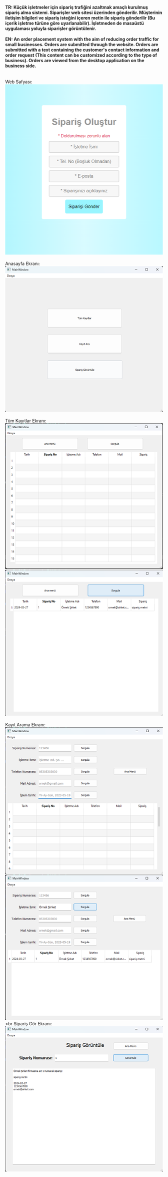 **TR: Küçük işletmeler için sipariş trafiğini azaltmak amaçlı kurulmuş sipariş alma sistemi. Siparişler web sitesi üzerinden gönderilir.
Müşterinin iletişim bilgileri ve sipariş isteğini içeren metin ile sipariş gönderilir (Bu içerik işletme türüne göre uyarlanabilir). İşletmeden de masaüstü uygulaması yoluyla siparişler görüntülenir.**
<br><br>
**EN: An order placement system with the aim of reducing order traffic for small businesses. Orders are submitted through the website.
Orders are submitted with a text containing the customer's contact information and order request (This content can be customized according to the type of business). Orders are viewed from the desktop application on the business side.**
<br><br><br>
Web Safyası:<br>
![](screenshots/web.png)
<br><br>
Anasayfa Ekranı:<br>
![](screenshots/anasayfa.png)
<br><br>
Tüm Kayıtlar Ekranı:<br>
![](screenshots/tumsiparisler.png)
<br>
![](screenshots/tumsiparisler1.png)
<br><br>
Kayıt Arama Ekranı:<br>
![](screenshots/kayitara.png)
<br>
![](screenshots/kayitara1.png)
<br><br
Sipariş Gör Ekranı:<br>
![](screenshots/siparisgor.png)

